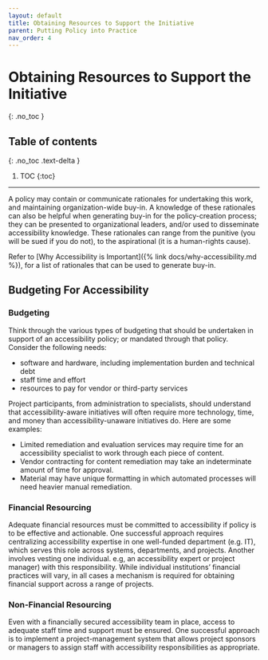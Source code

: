 ```yaml
---
layout: default
title: Obtaining Resources to Support the Initiative
parent: Putting Policy into Practice
nav_order: 4
---
```


# Obtaining Resources to Support the Initiative
{: .no_toc }

## Table of contents
{: .no_toc .text-delta }

1. TOC
{:toc}

---

A policy may contain or communicate rationales for undertaking this work, and maintaining organization-wide buy-in. A knowledge of these rationales can also be helpful when generating buy-in for the policy-creation process; they can be presented to organizational leaders, and/or used to disseminate accessibility knowledge. These rationales can range from the punitive (you will be sued if you do not), to the aspirational (it is a human-rights cause). 



Refer to [Why Accessibility is Important]({% link docs/why-accessibility.md %}), for a list of rationales that can be used to generate buy-in. 

## Budgeting For Accessibility

### Budgeting

Think through the various types of budgeting that should be undertaken in support of an accessibility policy; or mandated through that policy. Consider the following needs:

- software and hardware, including implementation burden and technical debt
- staff time and effort
- resources to pay for vendor or third-party services 

Project participants, from administration to specialists, should understand that accessibility-aware initiatives will often require more technology, time, and money than accessibility-unaware initiatives do. Here are some examples: 

-	Limited remediation and evaluation services may require time for an accessibility specialist to work through each piece of content.
-	Vendor contracting for content remediation may take an indeterminate amount of time for approval.
-	Material may have unique formatting in which automated processes will need heavier manual remediation.

### Financial Resourcing

Adequate financial resources must be committed to accessibility if policy is to be effective and actionable. One successful approach requires centralizing accessibility expertise in one well-funded department (e.g. IT), which serves this role across systems, departments, and projects. Another involves vesting one individual. e.g, an accessibility expert or project manager) with this responsibility. While individual institutions’ financial practices will vary, in all cases a mechanism is required for obtaining financial support across a range of projects. 

### Non-Financial Resourcing

Even with a financially secured accessibility team in place, access to adequate staff time and support must be ensured. One successful approach is to implement a project-management system that allows project sponsors or managers to assign staff with accessibility responsibilities as appropriate. 